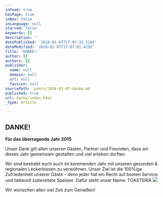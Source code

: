 ```yaml
---
inFeed: true
hasPage: true
inNav: false
inLanguage: null
starred: false
keywords: []
description: ''
datePublished: '2016-01-07T17:07:32.210Z'
dateModified: '2016-01-07T17:07:01.429Z'
title: 'DANKE!'
author: []
authors: []
publisher:
  name: null
  domain: null
  url: null
  favicon: null
sourcePath: _posts/2016-01-07-danke.md
published: true
url: danke/index.html
_type: Article

---
```

## DANKE!

**Für das überragende Jahr 2015**

Unser Dank gilt allen unseren Gästen, Partner und Freunden, dass wir dieses Jahr gemeinsam gestalten und viel erleben durften.

Wir sind bestrebt euch auch im kommenden Jahr mit unseren gesunden & regionalen Leckerbissen zu verwöhnen. Unser Ziel ist die 100%ige Zufriedenheit unserer Gäste - denn jeder hat ein Recht auf besten Service und liebevoll zubereitete Speisen. Dafür steht unser Name: TOASTERIA
![](https://the-grid-user-content.s3-us-west-2.amazonaws.com/c400d17e-4cd9-4cf6-a6d7-f5d357bd31ab.jpg)

Wir wünschen allen viel Zeit zum Genießen!